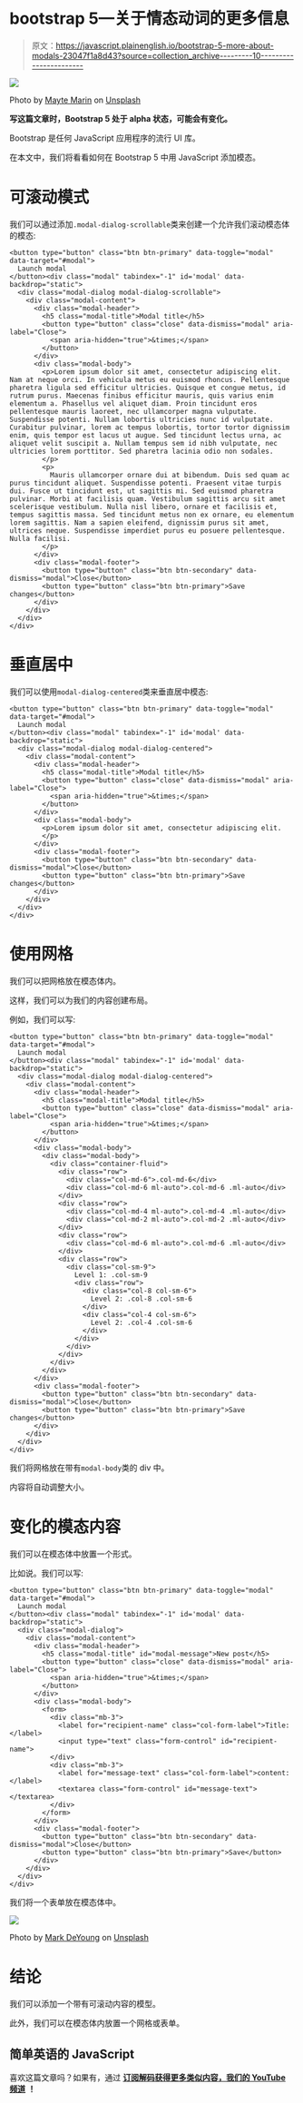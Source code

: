 # bootstrap 5—关于情态动词的更多信息

> 原文：<https://javascript.plainenglish.io/bootstrap-5-more-about-modals-23047f1a8d43?source=collection_archive---------10----------------------->

![](img/f8b7ba234c06474fbbe5c9e14494bf1e.png)

Photo by [Mayte Marin](https://unsplash.com/@mayte_minze?utm_source=medium&utm_medium=referral) on [Unsplash](https://unsplash.com?utm_source=medium&utm_medium=referral)

**写这篇文章时，Bootstrap 5 处于 alpha 状态，可能会有变化。**

Bootstrap 是任何 JavaScript 应用程序的流行 UI 库。

在本文中，我们将看看如何在 Bootstrap 5 中用 JavaScript 添加模态。

# 可滚动模式

我们可以通过添加`.modal-dialog-scrollable`类来创建一个允许我们滚动模态体的模态:

```
<button type="button" class="btn btn-primary" data-toggle="modal" data-target="#modal">
  Launch modal
</button><div class="modal" tabindex="-1" id='modal' data-backdrop="static">
  <div class="modal-dialog modal-dialog-scrollable">
    <div class="modal-content">
      <div class="modal-header">
        <h5 class="modal-title">Modal title</h5>
        <button type="button" class="close" data-dismiss="modal" aria-label="Close">
          <span aria-hidden="true">&times;</span>
        </button>
      </div>
      <div class="modal-body">
        <p>Lorem ipsum dolor sit amet, consectetur adipiscing elit. Nam at neque orci. In vehicula metus eu euismod rhoncus. Pellentesque pharetra ligula sed efficitur ultricies. Quisque et congue metus, id rutrum purus. Maecenas finibus efficitur mauris, quis varius enim elementum a. Phasellus vel aliquet diam. Proin tincidunt eros pellentesque mauris laoreet, nec ullamcorper magna vulputate. Suspendisse potenti. Nullam lobortis ultricies nunc id vulputate. Curabitur pulvinar, lorem ac tempus lobortis, tortor tortor dignissim enim, quis tempor est lacus ut augue. Sed tincidunt lectus urna, ac aliquet velit suscipit a. Nullam tempus sem id nibh vulputate, nec ultricies lorem porttitor. Sed pharetra lacinia odio non sodales.
        </p>
        <p>
          Mauris ullamcorper ornare dui at bibendum. Duis sed quam ac purus tincidunt aliquet. Suspendisse potenti. Praesent vitae turpis dui. Fusce ut tincidunt est, ut sagittis mi. Sed euismod pharetra pulvinar. Morbi at facilisis quam. Vestibulum sagittis arcu sit amet scelerisque vestibulum. Nulla nisl libero, ornare et facilisis et, tempus sagittis massa. Sed tincidunt metus non ex ornare, eu elementum lorem sagittis. Nam a sapien eleifend, dignissim purus sit amet, ultrices neque. Suspendisse imperdiet purus eu posuere pellentesque. Nulla facilisi.
        </p>
      </div>
      <div class="modal-footer">
        <button type="button" class="btn btn-secondary" data-dismiss="modal">Close</button>
        <button type="button" class="btn btn-primary">Save changes</button>
      </div>
    </div>
  </div>
</div>
```

# 垂直居中

我们可以使用`modal-dialog-centered`类来垂直居中模态:

```
<button type="button" class="btn btn-primary" data-toggle="modal" data-target="#modal">
  Launch modal
</button><div class="modal" tabindex="-1" id='modal' data-backdrop="static">
  <div class="modal-dialog modal-dialog-centered">
    <div class="modal-content">
      <div class="modal-header">
        <h5 class="modal-title">Modal title</h5>
        <button type="button" class="close" data-dismiss="modal" aria-label="Close">
          <span aria-hidden="true">&times;</span>
        </button>
      </div>
      <div class="modal-body">
        <p>Lorem ipsum dolor sit amet, consectetur adipiscing elit.
        </p>
      </div>
      <div class="modal-footer">
        <button type="button" class="btn btn-secondary" data-dismiss="modal">Close</button>
        <button type="button" class="btn btn-primary">Save changes</button>
      </div>
    </div>
  </div>
</div>
```

# 使用网格

我们可以把网格放在模态体内。

这样，我们可以为我们的内容创建布局。

例如，我们可以写:

```
<button type="button" class="btn btn-primary" data-toggle="modal" data-target="#modal">
  Launch modal
</button><div class="modal" tabindex="-1" id='modal' data-backdrop="static">
  <div class="modal-dialog modal-dialog-centered">
    <div class="modal-content">
      <div class="modal-header">
        <h5 class="modal-title">Modal title</h5>
        <button type="button" class="close" data-dismiss="modal" aria-label="Close">
          <span aria-hidden="true">&times;</span>
        </button>
      </div>
      <div class="modal-body">
        <div class="modal-body">
          <div class="container-fluid">
            <div class="row">
              <div class="col-md-6">.col-md-6</div>
              <div class="col-md-6 ml-auto">.col-md-6 .ml-auto</div>
            </div>
            <div class="row">
              <div class="col-md-4 ml-auto">.col-md-4 .ml-auto</div>
              <div class="col-md-2 ml-auto">.col-md-2 .ml-auto</div>
            </div>
            <div class="row">
              <div class="col-md-6 ml-auto">.col-md-6 .ml-auto</div>
            </div>
            <div class="row">
              <div class="col-sm-9">
                Level 1: .col-sm-9
                <div class="row">
                  <div class="col-8 col-sm-6">
                    Level 2: .col-8 .col-sm-6
                  </div>
                  <div class="col-4 col-sm-6">
                    Level 2: .col-4 .col-sm-6
                  </div>
                </div>
              </div>
            </div>
          </div>
        </div>
      </div>
      <div class="modal-footer">
        <button type="button" class="btn btn-secondary" data-dismiss="modal">Close</button>
        <button type="button" class="btn btn-primary">Save changes</button>
      </div>
    </div>
  </div>
</div>
```

我们将网格放在带有`modal-body`类的 div 中。

内容将自动调整大小。

# 变化的模态内容

我们可以在模态体中放置一个形式。

比如说。我们可以写:

```
<button type="button" class="btn btn-primary" data-toggle="modal" data-target="#modal">
  Launch modal
</button><div class="modal" tabindex="-1" id='modal' data-backdrop="static">
  <div class="modal-dialog">
    <div class="modal-content">
      <div class="modal-header">
        <h5 class="modal-title" id="modal-message">New post</h5>
        <button type="button" class="close" data-dismiss="modal" aria-label="Close">
          <span aria-hidden="true">&times;</span>
        </button>
      </div>
      <div class="modal-body">
        <form>
          <div class="mb-3">
            <label for="recipient-name" class="col-form-label">Title:</label>
            <input type="text" class="form-control" id="recipient-name">
          </div>
          <div class="mb-3">
            <label for="message-text" class="col-form-label">content:</label>
            <textarea class="form-control" id="message-text"></textarea>
          </div>
        </form>
      </div>
      <div class="modal-footer">
        <button type="button" class="btn btn-secondary" data-dismiss="modal">Close</button>
        <button type="button" class="btn btn-primary">Save</button>
      </div>
    </div>
  </div>
</div>
```

我们将一个表单放在模态体中。

![](img/81f2560c9408a8cd41e163f5af2c3f5b.png)

Photo by [Mark DeYoung](https://unsplash.com/@tempestdesigner?utm_source=medium&utm_medium=referral) on [Unsplash](https://unsplash.com?utm_source=medium&utm_medium=referral)

# 结论

我们可以添加一个带有可滚动内容的模型。

此外，我们可以在模态体内放置一个网格或表单。

## 简单英语的 JavaScript

喜欢这篇文章吗？如果有，通过 [**订阅解码获得更多类似内容，我们的 YouTube 频道**](https://www.youtube.com/channel/UCtipWUghju290NWcn8jhyAw) **！**